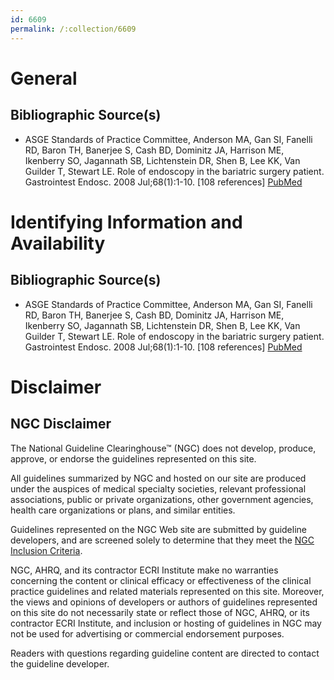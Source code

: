 ```yaml
---
id: 6609
permalink: /:collection/6609
---
```


# General

## Bibliographic Source(s)

- ASGE Standards of Practice Committee, Anderson MA, Gan SI, Fanelli RD, Baron TH, Banerjee S, Cash BD, Dominitz JA, Harrison ME, Ikenberry SO, Jagannath SB, Lichtenstein DR, Shen B, Lee KK, Van Guilder T, Stewart LE. Role of endoscopy in the bariatric surgery patient. Gastrointest Endosc. 2008 Jul;68(1):1-10. [108 references] [ PubMed ](http://www.ncbi.nlm.nih.gov/entrez/query.fcgi?cmd=Retrieve&db=pubmed&dopt=Abstract&list_uids=18577471)

# Identifying Information and Availability

## Bibliographic Source(s)

- ASGE Standards of Practice Committee, Anderson MA, Gan SI, Fanelli RD, Baron TH, Banerjee S, Cash BD, Dominitz JA, Harrison ME, Ikenberry SO, Jagannath SB, Lichtenstein DR, Shen B, Lee KK, Van Guilder T, Stewart LE. Role of endoscopy in the bariatric surgery patient. Gastrointest Endosc. 2008 Jul;68(1):1-10. [108 references] [ PubMed ](http://www.ncbi.nlm.nih.gov/entrez/query.fcgi?cmd=Retrieve&db=pubmed&dopt=Abstract&list_uids=18577471)

# Disclaimer

## NGC Disclaimer

The National Guideline Clearinghouse™ (NGC) does not develop, produce, approve, or endorse the guidelines represented on this site.

All guidelines summarized by NGC and hosted on our site are produced under the auspices of medical specialty societies, relevant professional associations, public or private organizations, other government agencies, health care organizations or plans, and similar entities.

Guidelines represented on the NGC Web site are submitted by guideline developers, and are screened solely to determine that they meet the [NGC Inclusion Criteria](/help-and-about/summaries/inclusion-criteria).

NGC, AHRQ, and its contractor ECRI Institute make no warranties concerning the content or clinical efficacy or effectiveness of the clinical practice guidelines and related materials represented on this site. Moreover, the views and opinions of developers or authors of guidelines represented on this site do not necessarily state or reflect those of NGC, AHRQ, or its contractor ECRI Institute, and inclusion or hosting of guidelines in NGC may not be used for advertising or commercial endorsement purposes.

Readers with questions regarding guideline content are directed to contact the guideline developer.

